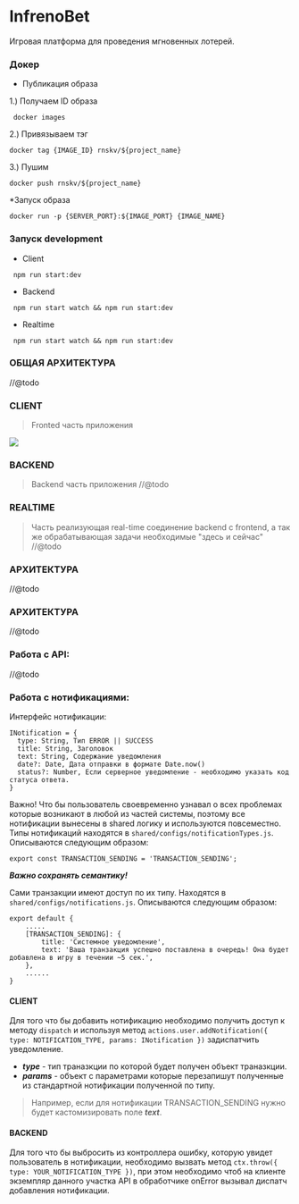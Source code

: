 # InfrenoBet
Игровая платформа для проведения мгновенных лотерей.
### Докер
* Публикация образа

1.) Получаем ID образа
```
 docker images
```

2.) Привязываем тэг
```
docker tag {IMAGE_ID} rnskv/${project_name}
```

3.) Пушим
```
docker push rnskv/${project_name}
```

*Запуск образа
```
docker run -p {SERVER_PORT}:${IMAGE_PORT} {IMAGE_NAME}
```
### Запуск development
*  Client
```
 npm run start:dev
```

* Backend
```
 npm run start watch && npm run start:dev
```

* Realtime
```
 npm run start watch && npm run start:dev
```

### ОБЩАЯ АРХИТЕКТУРА
//@todo

### CLIENT
 >Fronted часть приложения
 <img src="https://sun9-23.userapi.com/c857320/v857320832/108f36/6ZD9p4LP0-E.jpg"/>

### BACKEND
 >Backend часть приложения
//@todo

### REALTIME
 >Часть реализующая real-time соединение backend с frontend, а так же обрабатывающая задачи необходимые "здесь и сейчас"
//@todo

### АРХИТЕКТУРА
//@todo

### АРХИТЕКТУРА
//@todo


### Работа с API:
//@todo

### Работа с нотификациями:
Интерфейс нотификации:
```
INotification = {
  type: String, Тип ERROR || SUCCESS
  title: String, Заголовок
  text: String, Содержание уведомления
  date?: Date, Дата отправки в формате Date.now()
  status?: Number, Если серверное уведомление - необходимо указать код статуса ответа.
}
```
Важно! Что бы пользователь своевременно узнавал о всех проблемах которые возникают в любой из частей системы, поэтому все нотификации вынесены в shared логику и используются повсеместно.
Типы нотификаций находятся в `shared/configs/notificationTypes.js`.
Описываются следующим образом: 
```
export const TRANSACTION_SENDING = 'TRANSACTION_SENDING';
```
***Важно сохранять семантику!***

Сами транзакции имеют доступ по их типу. Находятся в `shared/configs/notifications.js`.
Описываются следующим образом:

```
export default {
    .....
    [TRANSACTION_SENDING]: {
        title: 'Системное уведомление',
        text: 'Ваша транзакция успешно поставлена в очередь! Она будет добавлена в игру в течении ~5 сек.',
    },
    ......
}
```

#### CLIENT
Для того что бы добавить нотификацию необходимо получить доступ к методу `dispatch` и используя метод `actions.user.addNotification({ type: NOTIFICATION_TYPE, params: INotification })` задиспатчить уведомление.
* ***type*** - тип траназкции по которой будет получен объект траназкции.
* ***params*** - объект с параметрами которые перезапишут полученные из стандартной нотификации полученной по типу. 
>Например, если для нотификации TRANSACTION_SENDING нужно будет кастомизировать поле ***text***.

#### BACKEND
Для того что бы выбросить из контроллера ошибку, которую увидет пользователь в нотификации, необходимо вызвать метод 
`ctx.throw({ type: YOUR_NOTIFICATION_TYPE })`, при этом необходимо чтоб на клиенте экземпляр данного участка API в обработчике onError вызывал диспатч добавления нотификации.

